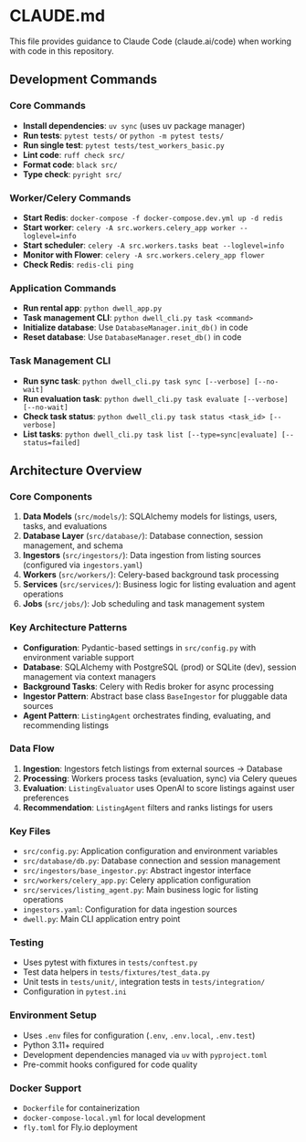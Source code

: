 # CLAUDE.md

This file provides guidance to Claude Code (claude.ai/code) when working with code in this repository.

## Development Commands

### Core Commands
- **Install dependencies**: `uv sync` (uses uv package manager)
- **Run tests**: `pytest tests/` or `python -m pytest tests/`
- **Run single test**: `pytest tests/test_workers_basic.py`
- **Lint code**: `ruff check src/`
- **Format code**: `black src/`
- **Type check**: `pyright src/`

### Worker/Celery Commands
- **Start Redis**: `docker-compose -f docker-compose.dev.yml up -d redis`
- **Start worker**: `celery -A src.workers.celery_app worker --loglevel=info`
- **Start scheduler**: `celery -A src.workers.tasks beat --loglevel=info`
- **Monitor with Flower**: `celery -A src.workers.celery_app flower`
- **Check Redis**: `redis-cli ping`

### Application Commands
- **Run rental app**: `python dwell_app.py`
- **Task management CLI**: `python dwell_cli.py task <command>`
- **Initialize database**: Use `DatabaseManager.init_db()` in code
- **Reset database**: Use `DatabaseManager.reset_db()` in code

### Task Management CLI
- **Run sync task**: `python dwell_cli.py task sync [--verbose] [--no-wait]`
- **Run evaluation task**: `python dwell_cli.py task evaluate [--verbose] [--no-wait]`
- **Check task status**: `python dwell_cli.py task status <task_id> [--verbose]`
- **List tasks**: `python dwell_cli.py task list [--type=sync|evaluate] [--status=failed]`

## Architecture Overview

### Core Components
1. **Data Models** (`src/models/`): SQLAlchemy models for listings, users, tasks, and evaluations
2. **Database Layer** (`src/database/`): Database connection, session management, and schema
3. **Ingestors** (`src/ingestors/`): Data ingestion from listing sources (configured via `ingestors.yaml`)
4. **Workers** (`src/workers/`): Celery-based background task processing
5. **Services** (`src/services/`): Business logic for listing evaluation and agent operations
6. **Jobs** (`src/jobs/`): Job scheduling and task management system

### Key Architecture Patterns
- **Configuration**: Pydantic-based settings in `src/config.py` with environment variable support
- **Database**: SQLAlchemy with PostgreSQL (prod) or SQLite (dev), session management via context managers
- **Background Tasks**: Celery with Redis broker for async processing
- **Ingestor Pattern**: Abstract base class `BaseIngestor` for pluggable data sources
- **Agent Pattern**: `ListingAgent` orchestrates finding, evaluating, and recommending listings

### Data Flow
1. **Ingestion**: Ingestors fetch listings from external sources → Database
2. **Processing**: Workers process tasks (evaluation, sync) via Celery queues
3. **Evaluation**: `ListingEvaluator` uses OpenAI to score listings against user preferences
4. **Recommendation**: `ListingAgent` filters and ranks listings for users

### Key Files
- `src/config.py`: Application configuration and environment variables
- `src/database/db.py`: Database connection and session management
- `src/ingestors/base_ingestor.py`: Abstract ingestor interface
- `src/workers/celery_app.py`: Celery application configuration
- `src/services/listing_agent.py`: Main business logic for listing operations
- `ingestors.yaml`: Configuration for data ingestion sources
- `dwell.py`: Main CLI application entry point

### Testing
- Uses pytest with fixtures in `tests/conftest.py`
- Test data helpers in `tests/fixtures/test_data.py`
- Unit tests in `tests/unit/`, integration tests in `tests/integration/`
- Configuration in `pytest.ini`

### Environment Setup
- Uses `.env` files for configuration (`.env`, `.env.local`, `.env.test`)
- Python 3.11+ required
- Development dependencies managed via `uv` with `pyproject.toml`
- Pre-commit hooks configured for code quality

### Docker Support
- `Dockerfile` for containerization
- `docker-compose-local.yml` for local development
- `fly.toml` for Fly.io deployment
